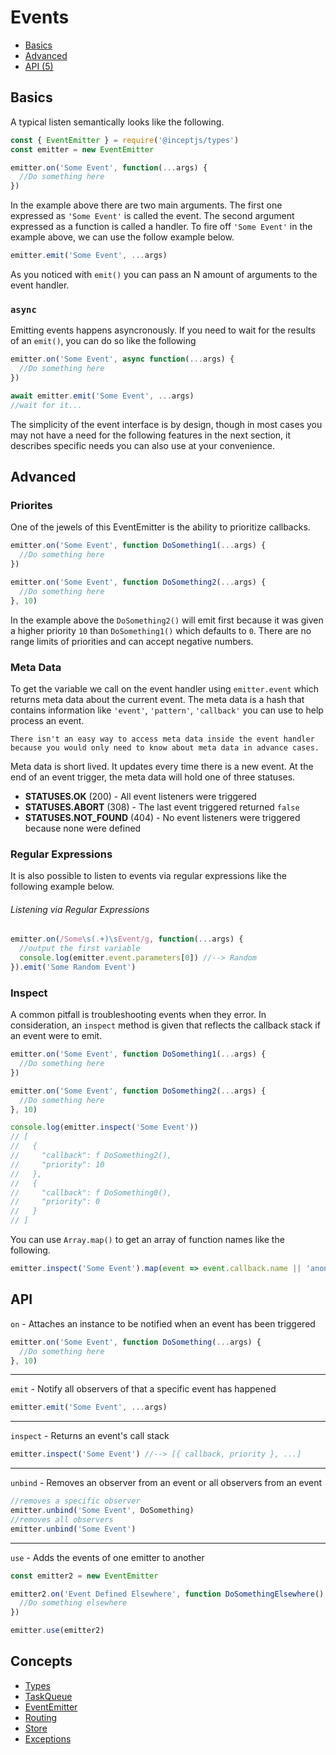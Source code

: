 # Events

 - [Basics](#basic)
 - [Advanced](#advanced)
 - [API (5)](#api)

<a name="basic"></a>
## Basics

A typical listen semantically looks like the following.

```js
const { EventEmitter } = require('@inceptjs/types')
const emitter = new EventEmitter

emitter.on('Some Event', function(...args) {
  //Do something here
})
```

In the example above there are two main arguments. The first one 
expressed as `'Some Event'` is called the event. The second argument 
expressed as a function is called a handler. To fire off `'Some Event'` 
in the example above, we can use the follow example below.

```js
emitter.emit('Some Event', ...args)
```

As you noticed with `emit()` you can pass an N amount of arguments to 
the event handler. 

### `async`

Emitting events happens asyncronously. If you need to wait for the 
results of an `emit()`, you can do so like the following

```js
emitter.on('Some Event', async function(...args) {
  //Do something here
})

await emitter.emit('Some Event', ...args)
//wait for it...
```

The simplicity of the event interface is by design, though in most 
cases you may not have a need for the following features in the next 
section, it describes specific needs you can also use at your 
convenience.

<a name="advanced"></a>
## Advanced

### Priorites

One of the jewels of this EventEmitter is the ability to prioritize 
callbacks.

```js
emitter.on('Some Event', function DoSomething1(...args) {
  //Do something here
})

emitter.on('Some Event', function DoSomething2(...args) {
  //Do something here
}, 10)
```

In the example above the `DoSomething2()` will emit first because it 
was given a higher priority `10` than `DoSomething1()` which defaults 
to `0`. There are no range limits of priorities and can accept negative
numbers.

### Meta Data

To get the variable we call on the event handler using
`emitter.event` which returns meta data about the current event. The 
meta data is a hash that contains information like `'event'`, 
`'pattern'`, `'callback'` you can use to help process an event.

```info
There isn't an easy way to access meta data inside the event handler 
because you would only need to know about meta data in advance cases.
```

Meta data is short lived. It updates every time there is a new event. 
At the end of an event trigger, the meta data will hold one of three 
statuses.

 - **STATUSES.OK** (200) - All event listeners were triggered
 - **STATUSES.ABORT** (308) - The last event triggered returned
   `false`
 - **STATUSES.NOT_FOUND** (404) - No event listeners were triggered
   because none were defined

### Regular Expressions

It is also possible to listen to events via regular expressions like 
the following example below.

###### Listening via Regular Expressions

```js
emitter.on(/Some\s(.+)\sEvent/g, function(...args) {
  //output the first variable
  console.log(emitter.event.parameters[0]) //--> Random
}).emit('Some Random Event')
```

### Inspect

A common pitfall is troubleshooting events when they error. In 
consideration, an `inspect` method is given that reflects the callback
stack if an event were to emit.

```js
emitter.on('Some Event', function DoSomething1(...args) {
  //Do something here
})

emitter.on('Some Event', function DoSomething2(...args) {
  //Do something here
}, 10)

console.log(emitter.inspect('Some Event'))
// [
//   {
//     "callback": f DoSomething2(),
//     "priority": 10 
//   },
//   {
//     "callback": f DoSomething0(),
//     "priority": 0 
//   }
// ]
```

You can use `Array.map()` to get an array of function names like the 
following.

```js
emitter.inspect('Some Event').map(event => event.callback.name || 'anonymous')
```

<a name="api"></a>
## API

 `on` - Attaches an instance to be notified when an event has been triggered

```js
emitter.on('Some Event', function DoSomething(...args) {
  //Do something here
}, 10)
```

----

 `emit` - Notify all observers of that a specific event has happened

```js
emitter.emit('Some Event', ...args)
```

----

 `inspect` - Returns an event's call stack

```js
emitter.inspect('Some Event') //--> [{ callback, priority }, ...]
```

----

 `unbind` - Removes an observer from an event or all observers from an event

```js
//removes a specific observer
emitter.unbind('Some Event', DoSomething)
//removes all observers
emitter.unbind('Some Event')
```

----

 `use` - Adds the events of one emitter to another

```js
const emitter2 = new EventEmitter

emitter2.on('Event Defined Elsewhere', function DoSomethingElsewhere() {
  //Do something elsewhere
})

emitter.use(emitter2)
```

## Concepts

 - [Types](./types.md)
 - [TaskQueue](./taskqueue.md)
 - [EventEmitter](./events.md)
 - [Routing](./routing.md)
 - [Store](./store.md)
 - [Exceptions](./exception.md)